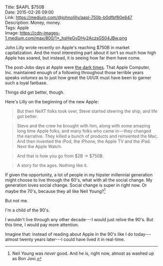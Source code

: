 Title: $AAPL $750B  
Date: 2015-02-26 09:00  
Link: https://medium.com/@johnolilly/aapl-750b-b0dfbf60e647  
Description: Money, money.  
Tags: Apple  
Image: https://cdn-images-1.medium.com/max/800/1*_hsHeGvDHy2AczsG504JBw.png  

John Lilly wrote recently on Apple's reaching $750B in market capitalization. And the most interesting part about it isn't so much how high Apple has soared, but instead, it is seeing how far them have come. 

The post-Jobs days at Apple were [the dark times][wikipedia]. That Apple Computer, Inc. maintained enough of a following throughout those terrible years speaks *volumes* as to just how great the UI/UX must have been to garner such a loyal fanbase.

Things did get better, though. 

Here's Lilly on the beginning of the new Apple:

> But then NeXT folks took over, Steve started steering the ship, and life got better.

> Steve and the crew he brought with him, along with some amazing long time Apple folks, and many folks who came in — they changed the narrative. They killed a bunch of products and reinvented the Mac. And then invented the iPod, the iPhone, the Apple TV and the iPad. Next the Apple Watch.

> And that is how you go from $2B -> $750B.

> A story for the ages. Nothing like it.

If given the opportunity, a lot of people in my hipster millennial generation might choose to live through the 60's, what with all the social change. My generation loves social change. Social change is super in right now. Or maybe the 70's, because they all like Neil Young?[^ny] 

But not me. 

I'm a child of the 90's. 

I wouldn't live through any other decade---I would just relive the 90's. But this time, I would pay more attention. 

Imagine that: instead of reading about Apple in the 90's like I do today---almost twenty years later---I could have lived it in real-time. 

[^ny]: Neil Young was *never* good. And he is, right now, almost as washed up as Bon Jovi.

[wikipedia]: https://en.wikipedia.org/wiki/Apple_Inc.#1990.E2.80.9399:_Decline.2C_restructuring.2C_acquisitions "Wikipedia: Apple's decline in the 1990's"